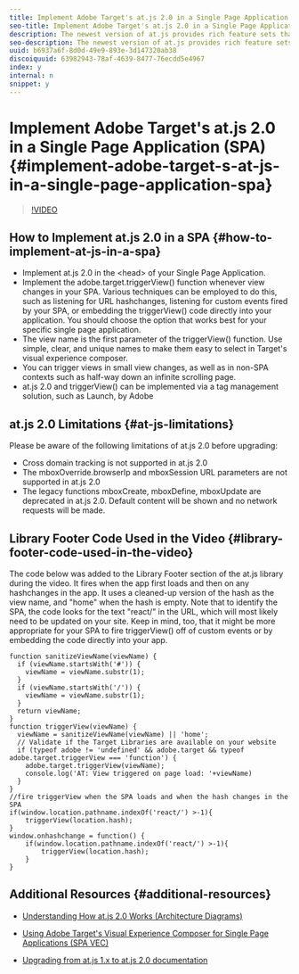```yaml
---
title: Implement Adobe Target's at.js 2.0 in a Single Page Application (SPA)
seo-title: Implement Adobe Target's at.js 2.0 in a Single Page Application (SPA)
description: The newest version of at.js provides rich feature sets that equip your business to execute personalization on next-generation, client-side technologies. This new version is focused on upgrading at.js to have harmonious interactions with single page applications (SPAs).
seo-description: The newest version of at.js provides rich feature sets that equip your business to execute personalization on next-generation, client-side technologies. This new version is focused on upgrading at.js to have harmonious interactions with single page applications (SPAs).
uuid: b6937a6f-8d0d-49e9-893e-3d147320ab38
discoiquuid: 63982943-78af-4639-8477-76ecdd5e4967
index: y
internal: n
snippet: y
---
```


# Implement Adobe Target's at.js 2.0 in a Single Page Application (SPA){#implement-adobe-target-s-at-js-in-a-single-page-application-spa}

>[!VIDEO](https://video.tv.adobe.com/v/26248?quality=12)

## How to Implement at.js 2.0 in a SPA {#how-to-implement-at-js-in-a-spa}

* Implement at.js 2.0 in the &lt;head&gt; of your Single Page Application.  
* Implement the adobe.target.triggerView() function whenever view changes in your SPA. Various techniques can be employed to do this, such as listening for URL hashchanges, listening for custom events fired by your SPA, or embedding the triggerView() code directly into your application. You should choose the option that works best for your specific single page application.
* The view name is the first parameter of the triggerView() function. Use simple, clear, and unique names to make them easy to select in Target's visual experience composer.
* You can trigger views in small view changes, as well as in non-SPA contexts such as half-way down an infinite scrolling page.
* at.js 2.0 and triggerView() can be implemented via a tag management solution, such as Launch, by Adobe

## at.js 2.0 Limitations {#at-js-limitations}

Please be aware of the following limitations of at.js 2.0 before upgrading:

* Cross domain tracking is not supported in at.js 2.0
* The mboxOverride.browserIp and mboxSession URL parameters are not supported in at.js 2.0
* The legacy functions mboxCreate, mboxDefine, mboxUpdate are deprecated in at.js 2.0. Default content will be shown and no network requests will be made.

## Library Footer Code Used in the Video {#library-footer-code-used-in-the-video}

The code below was added to the Library Footer section of the at.js library during the video. It fires when the app first loads and then on any hashchanges in the app. It uses a cleaned-up version of the hash as the view name, and "home" when the hash is empty. Note that to identify the SPA, the code looks for the text "react/" in the URL, which will most likely need to be updated on your site. Keep in mind, too, that it might be more appropriate for your SPA to fire triggerView() off of custom events or by embedding the code directly into your app.

```
function sanitizeViewName(viewName) {
  if (viewName.startsWith('#')) {
    viewName = viewName.substr(1);
  }
  if (viewName.startsWith('/')) {
    viewName = viewName.substr(1);
  }
  return viewName;
}
function triggerView(viewName) {
  viewName = sanitizeViewName(viewName) || 'home';
  // Validate if the Target Libraries are available on your website
  if (typeof adobe != 'undefined' && adobe.target && typeof adobe.target.triggerView === 'function') {
    adobe.target.triggerView(viewName);
    console.log('AT: View triggered on page load: '+viewName)
  }
}
//fire triggerView when the SPA loads and when the hash changes in the SPA
if(window.location.pathname.indexOf('react/') >-1){
    triggerView(location.hash);
}
window.onhashchange = function() { 
    if(window.location.pathname.indexOf('react/') >-1){
        triggerView(location.hash);
    }
}
```

## Additional Resources {#additional-resources}

* [Understanding How at.js 2.0 Works (Architecture Diagrams)](../using/atjs20-diagram-technical-video-understand.md)  

* [Using Adobe Target's Visual Experience Composer for Single Page Applications (SPA VEC)](../using/visual-experience-composer-for-single-page-applications-feature-video-use.md)
* [Upgrading from at.js 1.x to at.js 2.0 documentation](//docs.adobe.comhttps://helpx.adobe.com/target/using/implement-target/client-side/upgrading-from-atjs-1x-to-atjs-20.md)

